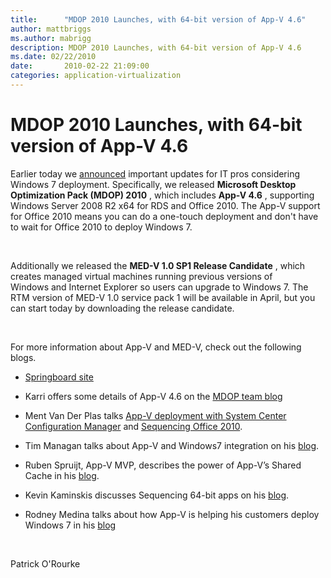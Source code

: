 ```yaml
---
title:      "MDOP 2010 Launches, with 64-bit version of App-V 4.6"
author: mattbriggs
ms.author: mabrigg
description: MDOP 2010 Launches, with 64-bit version of App-V 4.6
ms.date: 02/22/2010
date:       2010-02-22 21:09:00
categories: application-virtualization
---
```

# MDOP 2010 Launches, with 64-bit version of App-V 4.6

Earlier today we [announced](http://windowsteamblog.com/blogs/business/default.aspx "MDOP blog post") important updates for IT pros considering Windows 7 deployment. Specifically, we released **Microsoft Desktop Optimization Pack (MDOP) 2010** , which includes **App-V 4.6** , supporting Windows Server 2008 R2 x64 for RDS and Office 2010. The App-V support for Office 2010 means you can do a one-touch deployment and don't have to wait for Office 2010 to deploy Windows 7.

 

Additionally we released the **MED-V 1.0 SP1 Release Candidate** , which creates managed virtual machines running previous versions of Windows and Internet Explorer so users can upgrade to Windows 7. The RTM version of MED-V 1.0 service pack 1 will be available in April, but you can start today by downloading the release candidate.

 

For more information about App-V and MED-V, check out the following blogs.

  * [Springboard site](http://windowsteamblog.com/blogs/springboard/default.aspx)

  * Karri offers some details of App-V 4.6 on the [MDOP team blog](https://blogs.technet.com/mdop/archive/2010/02/19/app-v-4-6-and-med-v-1-0-sp1-rc-are-here.aspx "MDOP team blog post") 

  * Ment Van Der Plas talks [App-V deployment with System Center Configuration Manager](http://desktopcontrol.blogspot.com/) and [Sequencing Office 2010](http://www.softgridblog.com/).

  * Tim Managan talks about App-V and Windows7 integration on his [blog](http://www.tmurgent.com/TmBlog/?p=151).

  * Ruben Spruijt, App-V MVP, describes the power of App-V’s Shared Cache in his [blog](http://www.brianmadden.com/blog/rubenspruijt). 

  * Kevin Kaminskis discusses Sequencing 64-bit apps on his [blog](http://myitforum.com/cs2/blogs/kkaminski/default.aspx).

  * Rodney Medina talks about how App-V is helping his customers deploy Windows 7 in his [blog](http://www.softgridblog.com/)




 

Patrick O'Rourke
